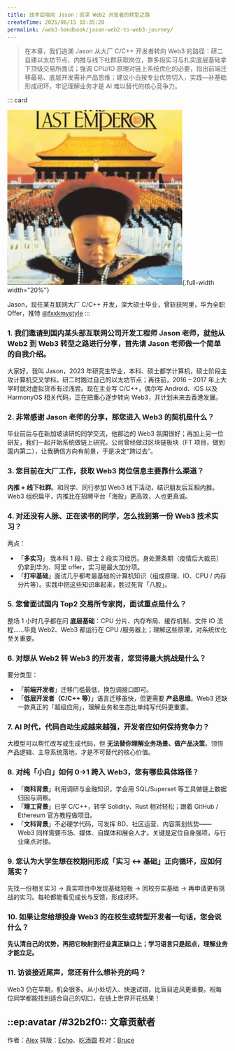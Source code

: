 ```yaml
---
title: 技术后端向 Jason：资深 Web2 开发者的转型之路
createTime: 2025/06/15 18:35:28
permalink: /web3-handbook/jason-web2-to-web3-journey/
---
```


> 在本章，我们追溯 Jason 从大厂 C/C++ 开发者转向 Web3 的路径：研二自建以太坊节点、内推与线下社群获取岗位，靠多段实习与扎实底层基础拿下顶级交易所面试；强调 CPU/IO 原理对链上系统优化的必要，指出前端迁移最易、底层开发需补产品思维；建议小白按专业优势切入，实践—补基础形成闭环，牢记理解业务才是 AI 难以替代的核心竞争力。

::: card

![Jason](../images/Industry-veteran/WechatIMG69.jpg){.full-width width="20%"}

Jason，现任某互联网大厂 C/C++ 开发，深大硕士毕业，曾斩获阿里，华为全职 Offer，推特 [@fxxkmystyle](https://x.com/fxxkmystyle)
:::

### 1. 我们邀请到国内某头部互联网公司开发工程师 Jason 老师，就他从 Web2 到 Web3 转型之路进行分享，首先请 Jason 老师做一个简单的自我介绍。

大家好，我叫 Jason，2023 年研究生毕业，本科、硕士都学计算机，硕士阶段主攻计算机交叉学科。研二时跑过自己的以太坊节点；再往前，2016 – 2017 年上大学时就对虚拟货币有过浅尝。现在主业写 C/C++，偶尔写 Android、iOS 以及 HarmonyOS 相关代码，正在把重心逐步转向 Web3，并计划未来去香港发展。

### 2. 非常感谢 Jason 老师的分享，那您进入 Web3 的契机是什么？

毕业前后与在新加坡读研的同学交流，他那边的 Web3 氛围很好；再加上另一位研友，我们一起开始系统做链上研究。公司曾经做过区块链板块（FT 项目，做到国内第二），让我确信方向有前景，于是决定“跨过去”。

### 3. 您目前在大厂工作，获取 Web3 岗位信息主要靠什么渠道？

**内推 + 线下社群**。和同学、同行参加 Web3 线下活动，结识朋友后互相内推。Web3 组织扁平，内推比在招聘平台「海投」更高效，人也更真诚。

### 4. 对还没有人脉、正在读书的同学，怎么找到第一份 Web3 技术实习？

两点：

- 「**多实习**」 我本科 1 段、硕士 2 段实习经历。身处萧条期（疫情后大裁员）仍拿到华为、阿里 offer，实习是最大加分项。
- 「**打牢基础**」面试几乎都考最基础的计算机知识（组成原理、IO、CPU / 内存分片等）。实践中把这些知识串起来，胜过死背「八股」。

### 5. 您曾面试国内 Top2 交易所专家岗，面试重点是什么？

整场 1 小时几乎都在问 **底层基础**：CPU 分片、内存布局、缓存机制、文件 IO 流程……毕竟 Web2、Web3 都运行在 CPU /服务器上；理解这些原理，对系统优化至关重要。

### 6. 对想从 Web2 转 Web3 的开发者，您觉得最大挑战是什么？

要分类型：

- 「**前端开发者**」迁移门槛最低，换包调接口即可。
- 「**低层开发者（C/C++ 等）**」语言迁移虽快，但更需要 **产品思维**。Web3 还缺一款真正的「超级应用」，理解业务和生态比单纯写代码更重要。

### 7. AI 时代，代码自动生成越来越强，开发者应如何保持竞争力？

大模型可以帮忙改写或生成代码，但 **无法替你理解业务场景、做产品决策**。领悟产品逻辑、主导系统落地，才是不可替代的核心价值。

### 8. 对纯「小白」如何 0→1 跨入 Web3，您有哪些具体路径？

- 「**商科背景**」利用调研与金融知识，学会用 SQL/Superset 等工具做链上数据归因与洞察。
- 「**理工背景**」已学 C/C++，转学 Solidity、Rust 相对轻松；跟着 GitHub / Ethereum 官方教程做项目。
- 「**文科背景**」不必硬学代码，可发挥 BD、社区运营、内容策划优势——Web3 同样需要市场、媒体、自媒体和展会人才。关键是定位自身强项，与行业痛点对接。

### 9. 您认为大学生想在校期间形成「实习 ↔ 基础」正向循环，应如何落实？

先找一份相关实习 → 真实项目中发现基础短板 → 回校夯实基础 → 再申请更有挑战的实习。每轮都能看见成长与反馈，形成闭环。

### 10. 如果让您给想投身 Web3 的在校生或转型开发者一句话，您会说什么？

**先认清自己的优势，再把它映射到行业真正缺口上；学习语言只是起点，理解业务才能立足。**

### 11. 访谈接近尾声，您还有什么想补充的吗？

Web3 仍在早期，机会很多。从小处切入、快速试错，比盲目追风更重要。祝每位同学都能找到适合自己的切口，在链上世界开花结果！

## ::ep:avatar /#32b2f0:: 文章贡献者

作者：[Alex](https://x.com/0xAlexWu)
排版：[Echo](https://x.com/Echo_liuchan)、[吃汤圆](https://x.com/web3_cty)
校对：[Bruce](https://x.com/brucexu_eth)
